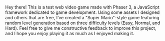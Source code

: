 Hey there!
This is a test web video game made with Phaser 3, a JavaScript framework dedicated to game development. 
Using some assets I designed and others that are free, I’ve created a "Super Mario"-style game featuring random level generation based on three difficulty levels (Easy, Normal, and Hard).
Feel free to give me constructive feedback to improve this project, and I hope you enjoy playing it as much as I enjoyed making it.
